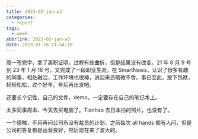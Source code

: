 ```yaml
---
title: 2023-03-jan-w3
categories:
  - report
tags:
  - week
abbrlink: 2023-03-jan-w3
date: 2023-01-16 21:54:10
---
```


周一签完字，拿了离职证明。过程有些曲折，但是结果没有改变。21 年 8 月 9 号到 23 年 1 月 16 号，又完成了一段职业生涯。在 SmartNews，认识了很多有趣的同事，相处融洽，工作环境也很棒，说起来还略微不舍。事已至此，放下包袱，轻轻松松，过个好年。年后再出发吧。

还要长个记性，自己的文件，demo，一定要存在自己的笔记本上。

太多同事周末、今天去买电脑了。Tianhao 去日本拍的照片，也没有了。

一个感触，不用再问公司有没有裁员的计划，之前每次 all hands 都有人问，但是公司的答复都是运营良好，然后现在来了波大的。